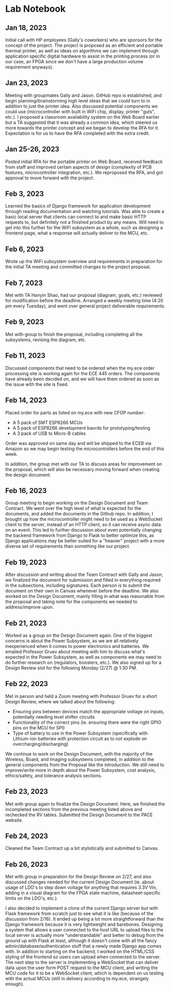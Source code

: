 # Lab Notebook

## Jan 18, 2023
Initial call with HP employees (Gally's coworkers) who are sponsors for the concept of the project. The project is proposed as an efficient and portable thermal printer, as well as ideas on algorithms we can implement through application specific digital hardware to assist in the printing process (or in our case, an FPGA since we don't have a large production volume requirement anyways).

## Jan 23, 2023
Meeting with groupmates Gally and Jason. GitHub repo is established, and begin planning/brainstorming high level ideas that we could turn to in addition to just the printer idea. Also discussed potential components we could use (microcontroller with built in WiFi chip, display, printer "guts", etc.). I proposed a classroom availability system on the Web Board earlier but a TA suggested that it was already a common idea, which steered us more towards the printer concept and we began to develop the RFA for it. Expectation is for us to have the RFA completed with the extra credit.

## Jan 25-26, 2023
Posted initial RFA for the portable printer on Web Board, received feedback from staff and improved certain aspects of design (complexity of PCB features, microcontroller integration, etc.). We reproposed the RFA, and got approval to move forward with the project. 

## Feb 3, 2023
Learned the basics of Django framework for application development through reading documentation and watching tutorials. Was able to create a basic local server that clients can connect to and make basic HTTP requests to, but definitely not a finished product by any means. Will need to get into this further for the WiFi subsystem as a whole, such as designing a frontend page, what a response will actually deliver to the MCU, etc.

## Feb 6, 2023
Wrote up the WiFi subsystem overview and requirements in preparation for the initial TA meeting and committed changes to the project proposal. 

## Feb 7, 2023
Met with TA Hanyin Shao, had our proposal (diagram, goals, etc.) reviewed for modification before the deadline. Arranged a weekly meeting time (4:20 pm every Tuesday), and went over general project deliverable requirements.

## Feb 9, 2023
Met with group to finish the proposal, including completing all the subsystems, revising the diagram, etc.

## Feb 11, 2023
Discussed components that need to be ordered when the my.ece order processing site is working again for the ECE 445 orders. The components have already been decided on, and we will have them ordered as soon as the issue with the site is fixed.

## Feb 14, 2023
Placed order for parts as listed on my.ece with new CFOP number:
- A 5 pack of SMT ESP8266 MCUs
- A 5 pack of ESP8266 development baords for prototyping/testing
- A 3 pack of USB to Micro-B cables

Order was approved on same day and will be shipped to the ECEB via Amazon so we may begin testing the microcontrollers before the end of this week. 

In addition, the group met with our TA to discuss areas for improvement on the proposal, which will also be necessary moving forward when creating the design document.  
## Feb 16, 2023
Group meeting to begin working on the Design Document and Team Contract. We went over the high level of what is expected for the documents, and added the documents in the Github repo. In addition, I brought up how the microcontroller might need to be used as a WebSocket client to the server, instead of an HTTP client, so it can receive async data on an event. This led to further discussion about even potentially changing the backend framework from Django to Flask to better optimize this, as Django applications may be better suited for a "heavier" project with a more diverse set of requirements than something like our project.

## Feb 19, 2023
After discussion and writing about the Team Contract with Gally and Jason, we finalized the document for submission and filled in everything required in the subsections, including signatures. Each person is to submit the document on their own in Canvas whenever before the deadline. We also worked on the Design Document, mainly filling in what was reasonable from the proposal and taking note for the components we needed to address/improve upon.

## Feb 21, 2023
Worked as a group on the Design Document again. One of the biggest concerns is about the Power Subsystem, as we are all relatively inexperienced when it comes to power electronics and batteries. We emailed Professor Gruev about meeting with him to discuss what's expected in the Power Subsystem, as well as components we may need to do further research on (regulators, boosters, etc.). We also signed up for a Design Review slot for the following Monday (2/27) @ 1:30 PM. 

## Feb 22, 2023
Met in person and held a Zoom meeting with Professor Gruev for a short Design Review, where we talked about the following:
- Ensuring pins between devices match the appropriate voltage on inputs, potentially needing level shifter circuits
- Functionality of the correct pins (ie. ensuring there were the right GPIO pins on the MCU for SPI)
- Type of battery to use in the Power Subsystem (specifically with Lithium-ion batteries with protection circuit as to not explode on overcharging/discharging)

We continue to work on the Design Document, with the majority of the Wireless, Board, and Imaging subsystems completed, in addition to the general components from the Proposal like the introduction. We still need to improve/write more in depth about the Power Subsystem, cost analysis, ethics/safety, and tolerance analysis sections.

## Feb 23, 2023
Met with group again to finalize the Design Document. Here, we finished the incompleted sections from the previous meeting listed above and rechecked the RV tables. Submitted the Design Document to the PACE website.

## Feb 24, 2023
Cleaned the Team Contract up a bit stylistically and submitted to Canvas.

## Feb 26, 2023
Met with group in preparation for the Design Review on 2/27, and also discussed changes needed for the current Design Document (ie. about usage of LDO's to step down voltage for anything that requires 3.3V Vin, adding in a visual diagram for the FPGA state machine, datasheet-specific limits on the LDO's, etc.). 

I also decided to implement a clone of the current Django server but with Flask framework from scratch just to see what it is like (because of the discussion from 2/16). It ended up being a lot more straightforward than the Django framework because it is very lightweight and barebones. Designing a system that allows a user connected to the host URL to upload files to the local server is actually more "understandable" and better to debug from the ground up with Flask at least, although it doesn't come with all the fancy admin/database/authentication stuff that a newly made Django app comes with. In addition to starting on the backend, I worked on the HTML/CSS styling of the frontend so users can upload when connected to the server. The next step to the server is implementing a WebSocket that can deliver data upon the user form POST request to the MCU client, and writing the MCU code for it to be a WebSocket client, which is dependent on us testing with the actual MCUs (still in delivery according to my.ece, strangely enough).
